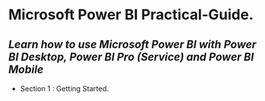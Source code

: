 # **Microsoft Power BI Practical-Guide.**
## *Learn how to use Microsoft Power BI with Power BI Desktop, Power BI Pro (Service) and Power BI Mobile*

+ Section 1 : Getting Started.
